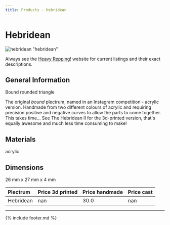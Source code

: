 ```yaml
---
title: Products - Hebridean
---
```


# Hebridean

![hebridean](../assets/img/hebridean.jpg) "hebridean"

Always see the [Heavy Repping!](https://www.heavyrepping.com) website for current listings and their exact descriptions.

## General Information
Bound rounded triangle

The original *bound* plectrum, named in an Instagram competition - acrylic version. Handmade from two different colours of acrylic and requiring precision positive and negative curves to allow the parts to come together. This takes time... See The Hebridean II for the 3d-printed version, that's equally awesome and much less time consuming to make!

## Materials
acrylic

## Dimensions
26 mm x 27 mm x 4 mm

| **Plectrum**                                        | **Price 3d printed**   | **Price handmade**   | **Price cast**   |
|:----------------------------------------------------|:-----------------------|:---------------------|:-----------------|
| Hebridean                                          | nan               | 30.0             | nan         |

---

{% include footer.md %}
